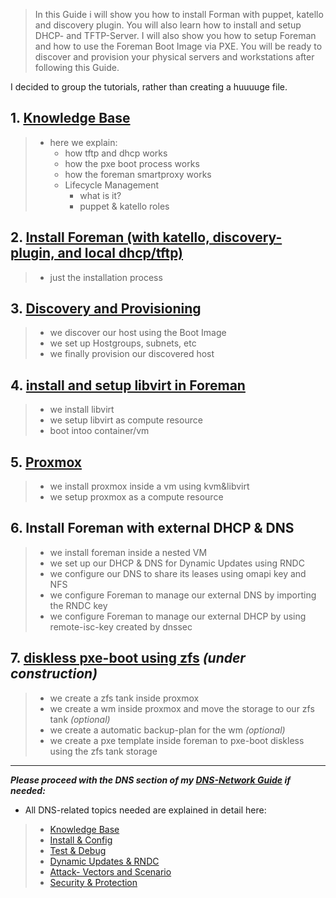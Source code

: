 > In this Guide i will show you how to install Forman with puppet, katello and discovery plugin.
> You will also learn how to install and setup DHCP- and TFTP-Server.
> I will also show you how to setup Foreman and how to use the Foreman Boot Image via PXE.
> You will be ready to discover and provision your physical servers and workstations after following this Guide.

I decided to group the tutorials, rather than creating a huuuuge file.
 
## 1. [Knowledge Base](https://ji-podhead.github.io/RHEL_9_Foreman_Guide/knowledge%20base)

> - here we explain:
>	  -  how tftp and dhcp works 
>   -  how the pxe boot process works
>	  -  how the foreman smartproxy works
>   -  Lifecycle Management
>      - what is it?
>      - puppet & katello roles

## 2. [Install Foreman (with katello, discovery-plugin, and local dhcp/tftp)](https://ji-podhead.github.io/RHEL_9_Foreman_Guide/installation%20(katello%2Cdiscovery%2Cdhcp%2Ctftp))
> - just the installation process

## 3. [Discovery and Provisioning](https://ji-podhead.github.io/RHEL_9_Foreman_Guide/discovery%20and%20provisioning)
> - we discover our host using the Boot Image
> - we set up Hostgroups, subnets, etc
> - we finally provision our discovered host

## 4. [install and setup libvirt in Foreman](https://ji-podhead.github.io/RHEL_9_Foreman_Guide/libvirt)
> - we install libvirt
> - we setup libvirt as compute resource
> - boot intoo container/vm

## 5. [Proxmox](https://ji-podhead.github.io/RHEL_9_Foreman_Guide/proxmox)
>  - we install proxmox inside a vm using kvm&libvirt 
>  - we setup proxmox as a compute resource
## 6. Install Foreman with external DHCP & DNS
>  - we install foreman inside a nested VM
>  - we set up our DHCP & DNS for Dynamic Updates using RNDC
>  - we configure our DNS to share its leases using omapi key and NFS
>  - we configure Foreman to manage our external DNS by importing the RNDC key
>  - we configure Foreman to manage our external DHCP by using remote-isc-key created by dnssec    
## 7. [diskless pxe-boot using zfs](https://ji-podhead.github.io/RHEL_9_Foreman_Guide/diskless_pxe_using_zfs) *(under construction)*
> - we create a zfs tank inside proxmox
> - we create a wm inside proxmox and move the storage to our zfs tank *(optional)*
> - we create a automatic backup-plan for the wm *(optional)*
> - we create a pxe template inside foreman to pxe-boot diskless using the zfs tank storage 

---

 ***Please proceed with the DNS section of my [DNS-Network Guide](https://ji-podhead.github.io/Network-Guides/DNS/install/) if needed:***
 
- All DNS-related topics needed are explained in detail here:
> - [Knowledge Base ](https://ji-podhead.github.io/Network-Guides/DNS/Knowledge%20Base)
> - [Install & Config](https://ji-podhead.github.io/Network-Guides/DNS/install)
> - [Test & Debug](https://ji-podhead.github.io/Network-Guides/DNS/testAndDebug)
> - [Dynamic Updates & RNDC](https://ji-podhead.github.io/Network-Guides/DNS/Dynmaic_Updates_%26_RNDC)
> - [Attack- Vectors and Scenario](https://ji-podhead.github.io/Network-Guides/DNS/attackVectorsAndScenario)
> - [Security & Protection](https://ji-podhead.github.io/Network-Guides/DNS/protection)
